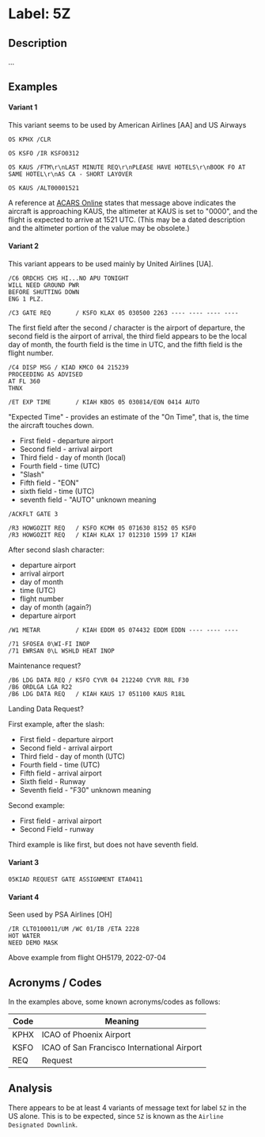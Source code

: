 # Label: 5Z

## Description

...

## Examples

#### Variant 1

This variant seems to be used by American Airlines [AA] and US Airways 

```
OS KPHX /CLR
```
```
OS KSFO /IR KSFO0312
```

```
OS KAUS /FTM\r\nLAST MINUTE REQ\r\nPLEASE HAVE HOTELS\r\nBOOK FO AT SAME HOTEL\r\nAS CA - SHORT LAYOVER
```

```
OS KAUS /ALT00001521
```

A reference at [ACARS Online](http://acarsonline.pbworks.com/w/page/1286731/Message%20Labels)
states that message above indicates the 
aircraft is approaching KAUS, the altimeter at KAUS is set to "0000", and the flight is expected to arrive
at 1521 UTC. (This may be a dated description and the altimeter portion of the value may be obsolete.)

#### Variant 2

This variant appears to be used mainly by United Airlines [UA].

```
/C6 ORDCHS CHS HI...NO APU TONIGHT
WILL NEED GROUND PWR
BEFORE SHUTTING DOWN
ENG 1 PLZ.
```

```
/C3 GATE REQ       / KSFO KLAX 05 030500 2263 ---- ---- ---- ----
```

The first field after the second / character is the airport of departure, the second field is the airport
of arrival, the third field appears to be the local day of month, the fourth field is the time in UTC, and
the fifth field is the flight number.


```
/C4 DISP MSG / KIAD KMCO 04 215239
PROCEEDING AS ADVISED
AT FL 360
THNX
```


```
/ET EXP TIME       / KIAH KBOS 05 030814/EON 0414 AUTO
```

"Expected Time" - provides an estimate of the "On Time", that is, the time the aircraft touches down.

- First field - departure airport
- Second field - arrival airport
- Third field - day of month (local)
- Fourth field - time (UTC)
- "Slash"
- Fifth field - "EON"
- sixth field - time (UTC)
- seventh field - "AUTO" unknown meaning

```
/ACKFLT GATE 3
```

```
/R3 HOWGOZIT REQ   / KSFO KCMH 05 071630 8152 05 KSFO
/R3 HOWGOZIT REQ   / KIAH KLAX 17 012310 1599 17 KIAH
```

After second slash character:

- departure airport
- arrival airport
- day of month
- time (UTC)
- flight number
- day of month (again?)
- departure airport

```
/W1 METAR          / KIAH EDDM 05 074432 EDDM EDDN ---- ---- ----
```

```
/71 SFOSEA 0\WI-FI INOP
/71 EWRSAN 0\L WSHLD HEAT INOP
```

Maintenance request?  

```
/B6 LDG DATA REQ / KSFO CYVR 04 212240 CYVR R8L F30
/B6 ORDLGA LGA R22
/B6 LDG DATA REQ   / KIAH KAUS 17 051100 KAUS R18L
```

Landing Data Request?

First example, after the slash: 
- First field - departure airport
- Second field - arrival airport
- Third field - day of month (UTC)
- Fourth field - time (UTC)
- Fifth field - arrival airport
- Sixth field - Runway
- Seventh field - "F30" unknown meaning

Second example:
- First field - arrival airport
- Second Field - runway

Third example is like first, but does not have seventh field.

#### Variant 3
```
05KIAD REQUEST GATE ASSIGNMENT ETA0411
```

#### Variant 4

Seen used by PSA Airlines [OH]

```
/IR CLT0100011/UM /WC 01/IB /ETA 2228
HOT WATER
NEED DEMO MASK
```

Above example from flight OH5179, 2022-07-04

## Acronyms / Codes

In the examples above, some known acronyms/codes as follows:

Code | Meaning
---- | -------
KPHX | ICAO of Phoenix Airport
KSFO | ICAO of San Francisco International Airport
REQ | Request

## Analysis

There appears to be at least 4 variants of message text for label `5Z` in the US alone.
This is to be expected, since `5Z` is known as the `Airline Designated Downlink`.
